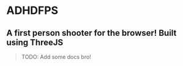 # ADHDFPS

## A first person shooter for the browser! Built using ThreeJS
> TODO: Add some docs bro!

